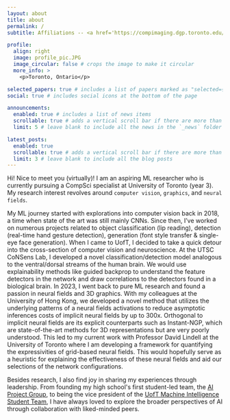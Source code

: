 ```yaml
---
layout: about
title: about
permalink: /
subtitle: Affiliations -- <a href='https://compimaging.dgp.toronto.edu/'>DGP</a> <a href='https://utmist.gitlab.io/'>UTMIST</a?

profile:
  align: right
  image: profile_pic.JPG
  image_circular: false # crops the image to make it circular
  more_info: >
    <p>Toronto, Ontario</p>

selected_papers: true # includes a list of papers marked as "selected={true}"
social: true # includes social icons at the bottom of the page

announcements:
  enabled: true # includes a list of news items
  scrollable: true # adds a vertical scroll bar if there are more than 3 news items
  limit: 5 # leave blank to include all the news in the `_news` folder

latest_posts:
  enabled: true
  scrollable: true # adds a vertical scroll bar if there are more than 3 new posts items
  limit: 3 # leave blank to include all the blog posts
---
```


Hi! Nice to meet you (virtually)! I am an aspiring ML researcher who is currently pursuing a CompSci specialist at University of Toronto (year 3). My research interest revolves around `computer vision`, `graphics`, and `neural fields`.

My ML journey started with explorations into computer vision back in 2018, a time when state of the art was still mainly CNNs. Since then, I’ve worked on numerous projects related to object classification (lip reading), detection (real-time hand gesture detection), generation (font style transfer & single-eye face generation). When I came to UofT, I decided to take a quick detour into the cross-section of computer vision and neuroscience. At the UTSC CoNSens Lab, I developed a novel classification/detection model analogous to the ventral/dorsal streams of the human brain. We would use explainability methods like guided backprop to understand the feature detectors in the network and draw correlations to the detectors found in a biological brain. In 2023, I went back to pure ML research and found a passion in neural fields and 3D graphics. With my colleagues at the University of Hong Kong, we developed a novel method that utilizes the underlying patterns of a neural fields activations to reduce asymptotic inferences costs of implicit neural fields by up to 300x. Orthogonal to implicit neural fields are its explicit counterparts such as Instant-NGP, which are state-of-the-art methods for 3D representations but are very poorly understood. This led to my current work with Professor David Lindell at the University of Toronto where I am developing a framework for quantifying the expressivities of grid-based neural fields. This would hopefully serve as a heuristic for explaining the effectiveness of these neural fields and aid our selections of the network configurations.

Besides research, I also find joy in sharing my experiences through leadership. From founding my high school's first student-led team, the [AI Project Group](https://github.com/spccaipg/), to being the vice president of the [UofT Machine Intelligence Student Team](https://utmist.gitlab.io/), I have always loved to explore the broader perspectives of AI through collaboration with liked-minded peers.
